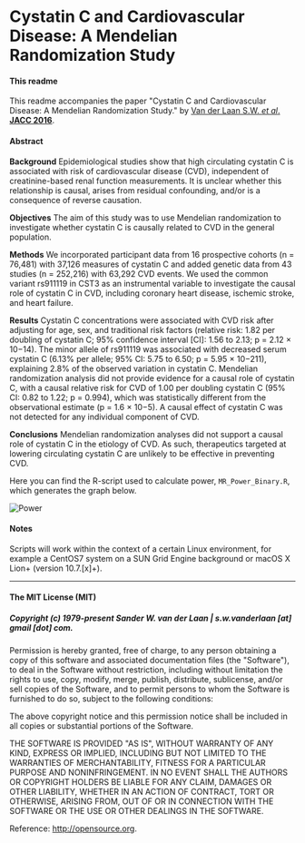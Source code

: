 Cystatin C and Cardiovascular Disease: A Mendelian Randomization Study
===========================================================

#### This readme
This readme accompanies the paper "Cystatin C and Cardiovascular Disease: A Mendelian Randomization Study." by [Van der Laan S.W. *et al*. **JACC 2016**](https://www.sciencedirect.com/science/article/pii/S0735109716344382?via%3Dihub).

#### Abstract
**Background** Epidemiological studies show that high circulating cystatin C is associated with risk of cardiovascular disease (CVD), independent of creatinine-based renal function measurements. It is unclear whether this relationship is causal, arises from residual confounding, and/or is a consequence of reverse causation.

**Objectives** The aim of this study was to use Mendelian randomization to investigate whether cystatin C is causally related to CVD in the general population.

**Methods** We incorporated participant data from 16 prospective cohorts (n = 76,481) with 37,126 measures of cystatin C and added genetic data from 43 studies (n = 252,216) with 63,292 CVD events. We used the common variant rs911119 in CST3 as an instrumental variable to investigate the causal role of cystatin C in CVD, including coronary heart disease, ischemic stroke, and heart failure.

**Results** Cystatin C concentrations were associated with CVD risk after adjusting for age, sex, and traditional risk factors (relative risk: 1.82 per doubling of cystatin C; 95% confidence interval [CI]: 1.56 to 2.13; p = 2.12 × 10−14). The minor allele of rs911119 was associated with decreased serum cystatin C (6.13% per allele; 95% CI: 5.75 to 6.50; p = 5.95 × 10−211), explaining 2.8% of the observed variation in cystatin C. Mendelian randomization analysis did not provide evidence for a causal role of cystatin C, with a causal relative risk for CVD of 1.00 per doubling cystatin C (95% CI: 0.82 to 1.22; p = 0.994), which was statistically different from the observational estimate (p = 1.6 × 10−5). A causal effect of cystatin C was not detected for any individual component of CVD.

**Conclusions** Mendelian randomization analyses did not support a causal role of cystatin C in the etiology of CVD. As such, therapeutics targeted at lowering circulating cystatin C are unlikely to be effective in preventing CVD.

Here you can find the R-script used to calculate power, `MR_Power_Binary.R`, which generates the graph below.

![Power](20160419_MR_CystC_Power_Binary_ratio.pdf>)


#### Notes
Scripts will work within the context of a certain Linux environment, for example a CentOS7 system on a SUN Grid Engine background or macOS X Lion+ (version 10.7.[x]+). 


--------------

#### The MIT License (MIT)
##### Copyright (c) 1979-present Sander W. van der Laan | s.w.vanderlaan [at] gmail [dot] com.

Permission is hereby granted, free of charge, to any person obtaining a copy of this software and associated documentation files (the "Software"), to deal in the Software without restriction, including without limitation the rights to use, copy, modify, merge, publish, distribute, sublicense, and/or sell copies of the Software, and to permit persons to whom the Software is furnished to do so, subject to the following conditions:   

The above copyright notice and this permission notice shall be included in all copies or substantial portions of the Software.

THE SOFTWARE IS PROVIDED "AS IS", WITHOUT WARRANTY OF ANY KIND, EXPRESS OR IMPLIED, INCLUDING BUT NOT LIMITED TO THE WARRANTIES OF MERCHANTABILITY, FITNESS FOR A PARTICULAR PURPOSE AND NONINFRINGEMENT. IN NO EVENT SHALL THE AUTHORS OR COPYRIGHT HOLDERS BE LIABLE FOR ANY CLAIM, DAMAGES OR OTHER LIABILITY, WHETHER IN AN ACTION OF CONTRACT, TORT OR OTHERWISE, ARISING FROM, OUT OF OR IN CONNECTION WITH THE SOFTWARE OR THE USE OR OTHER DEALINGS IN THE SOFTWARE.

Reference: http://opensource.org.
